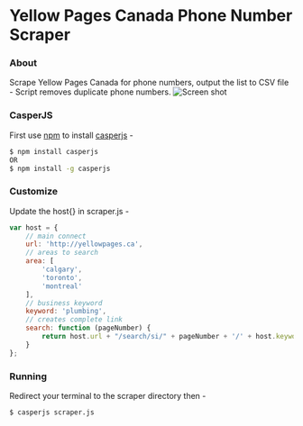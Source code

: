 # Yellow Pages Canada Phone Number Scraper
### About
Scrape Yellow Pages Canada for phone numbers, output the list to CSV file - Script removes duplicate phone numbers.
![Screen shot](http://i.imgur.com/JiOEtKb.png)

### CasperJS
First use [npm](https://nodejs.org/en/download/) to install [casperjs](http://casperjs.org/) -
```sh
$ npm install casperjs
OR
$ npm install -g casperjs
```

### Customize
Update the host{} in scraper.js -
```js
var host = {
    // main connect
    url: 'http://yellowpages.ca',
    // areas to search
    area: [
        'calgary',
        'toronto',
        'montreal'
    ],
    // business keyword
    keyword: 'plumbing',
    // creates complete link
    search: function (pageNumber) {
        return host.url + "/search/si/" + pageNumber + '/' + host.keyword + '/' + host.area;
    }
};
```

### Running
Redirect your terminal to the scraper directory then -
```sh
$ casperjs scraper.js
```
